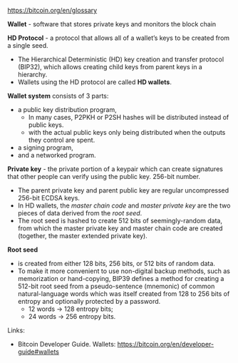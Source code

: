 https://bitcoin.org/en/glossary

**Wallet** - software that stores private keys and monitors the block chain

**HD Protocol** - a protocol that allows all of a wallet’s keys to be created from a single seed.
  - The Hierarchical Deterministic (HD) key creation and transfer protocol (BIP32), which allows creating child keys from parent keys in a hierarchy.
  - Wallets using the HD protocol are called **HD wallets**.

**Wallet system** consists of 3 parts:
  - a public key distribution program,
    - In many cases, P2PKH or P2SH hashes will be distributed instead of public keys.
    - with the actual public keys only being distributed when the outputs they control are spent.
  - a signing program,
  - and a networked program.

**Private key** - the private portion of a keypair which can create signatures that other people can verify using the public key. 256-bit number.
  - The parent private key and parent public key are regular uncompressed 256-bit ECDSA keys.
  - In HD wallets, the _master chain code_ and _master private key_ are the two pieces of data derived from the _root seed_.
  - The root seed is hashed to create 512 bits of seemingly-random data, from which the master private key and master chain code are created (together, the master extended private key).

**Root seed**
  - is created from either 128 bits, 256 bits, or 512 bits of random data.
  - To make it more convenient to use non-digital backup methods, such as memorization or hand-copying, BIP39 defines a method for creating a 512-bit root seed from a pseudo-sentence (mnemonic) of common natural-language words which was itself created from 128 to 256 bits of entropy and optionally protected by a password.
    - 12 words -> 128 entropy bits;
    - 24 words -> 256 entropy bits.

Links:
- Bitcoin Developer Guide. Wallets: https://bitcoin.org/en/developer-guide#wallets